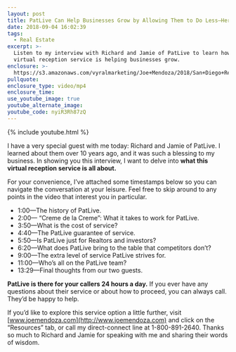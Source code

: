 ```yaml
---
layout: post
title: PatLive Can Help Businesses Grow by Allowing Them to Do Less—Here’s How
date: 2018-09-04 16:02:39
tags:
  - Real Estate
excerpt: >-
  Listen to my interview with Richard and Jamie of PatLive to learn how their
  virtual reception service is helping businesses grow.
enclosure: >-
  https://s3.amazonaws.com/vyralmarketing/Joe+Mendoza/2018/San+Diego+Real+Estate-+A+Very+Special+Interview+With+PatLive.mp4
pullquote:
enclosure_type: video/mp4
enclosure_time:
use_youtube_image: true
youtube_alternate_image:
youtube_code: nyiR3Rh87zQ
---
```


{% include youtube.html %}

I have a very special guest with me today: Richard and Jamie of PatLive. I learned about them over 10 years ago, and it was such a blessing to my business. In showing you this interview, I want to delve into **what this virtual reception service is all about.**

For your convenience, I’ve attached some timestamps below so you can navigate the conversation at your leisure. Feel free to skip around to any points in the video that interest you in particular.

* 1:00—The history of PatLive.
* 2:00— “Creme de la Creme”: What it takes to work for PatLive.
* 3:50—What is the cost of service?
* 4:40—The PatLive guarantee of service.
* 5:50—Is PatLive just for Realtors and investors?
* 6:20—What does PatLive bring to the table that competitors don’t?
* 9:00—The extra level of service PatLive strives for.
* 11:00—Who’s all on the PatLive team?
* 13:29—Final thoughts from our two guests.

**PatLive is there for your callers 24 hours a day.** If you ever have any questions about their service or about how to proceed, you can always call. They’d be happy to help.

If you’d like to explore this service option a little further, visit [www.joemendoza.com](http://www.joemendoza.com) and click on the “Resources” tab, or call my direct-connect line at 1-800-891-2640. Thanks so much to Richard and Jamie for speaking with me and sharing their words of wisdom.

&nbsp;